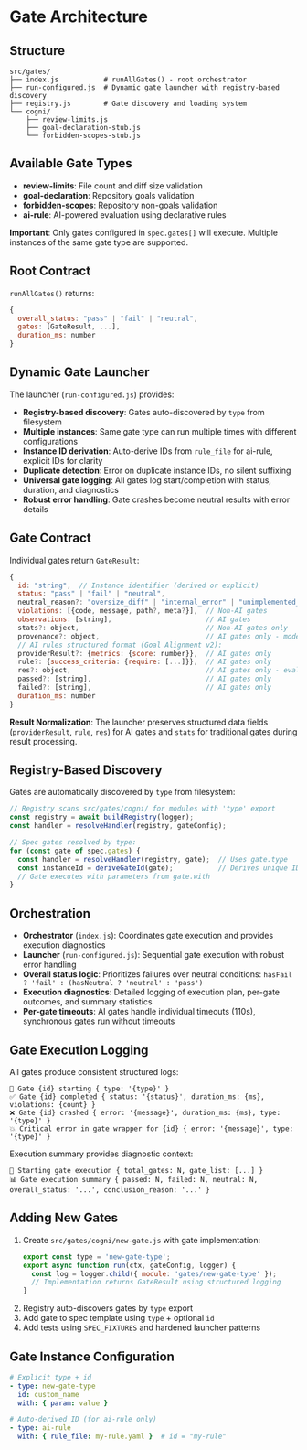 # Gate Architecture

## Structure
```
src/gates/
├── index.js           # runAllGates() - root orchestrator
├── run-configured.js  # Dynamic gate launcher with registry-based discovery
├── registry.js        # Gate discovery and loading system
└── cogni/
    ├── review-limits.js
    ├── goal-declaration-stub.js
    └── forbidden-scopes-stub.js
```

## Available Gate Types
- **review-limits**: File count and diff size validation
- **goal-declaration**: Repository goals validation  
- **forbidden-scopes**: Repository non-goals validation
- **ai-rule**: AI-powered evaluation using declarative rules

**Important**: Only gates configured in `spec.gates[]` will execute. Multiple instances of the same gate type are supported.

## Root Contract
`runAllGates()` returns:
```javascript
{
  overall_status: "pass" | "fail" | "neutral",
  gates: [GateResult, ...],
  duration_ms: number
}
```

## Dynamic Gate Launcher
The launcher (`run-configured.js`) provides:
- **Registry-based discovery**: Gates auto-discovered by `type` from filesystem
- **Multiple instances**: Same gate type can run multiple times with different configurations
- **Instance ID derivation**: Auto-derive IDs from `rule_file` for ai-rule, explicit IDs for clarity
- **Duplicate detection**: Error on duplicate instance IDs, no silent suffixing
- **Universal gate logging**: All gates log start/completion with status, duration, and diagnostics
- **Robust error handling**: Gate crashes become neutral results with error details

## Gate Contract
Individual gates return `GateResult`:
```javascript
{
  id: "string",  // Instance identifier (derived or explicit)
  status: "pass" | "fail" | "neutral",
  neutral_reason?: "oversize_diff" | "internal_error" | "unimplemented_gate" | "wrapper_error" | ...,
  violations: [{code, message, path?, meta?}],  // Non-AI gates
  observations: [string],                       // AI gates
  stats?: object,                               // Non-AI gates only
  provenance?: object,                          // AI gates only - model config + audit info
  // AI rules structured format (Goal Alignment v2):
  providerResult?: {metrics: {score: number}},  // AI gates only
  rule?: {success_criteria: {require: [...]}},  // AI gates only
  res?: object,                                 // AI gates only - evaluation result
  passed?: [string],                            // AI gates only
  failed?: [string],                            // AI gates only
  duration_ms: number
}
```

**Result Normalization**: The launcher preserves structured data fields (`providerResult`, `rule`, `res`) for AI gates and `stats` for traditional gates during result processing.

## Registry-Based Discovery
Gates are automatically discovered by `type` from filesystem:
```javascript
// Registry scans src/gates/cogni/ for modules with 'type' export
const registry = await buildRegistry(logger);
const handler = resolveHandler(registry, gateConfig);

// Spec gates resolved by type:
for (const gate of spec.gates) {
  const handler = resolveHandler(registry, gate);  // Uses gate.type
  const instanceId = deriveGateId(gate);           // Derives unique ID
  // Gate executes with parameters from gate.with
}
```

## Orchestration
- **Orchestrator** (`index.js`): Coordinates gate execution and provides execution diagnostics
- **Launcher** (`run-configured.js`): Sequential gate execution with robust error handling
- **Overall status logic**: Prioritizes failures over neutral conditions: `hasFail ? 'fail' : (hasNeutral ? 'neutral' : 'pass')`
- **Execution diagnostics**: Detailed logging of execution plan, per-gate outcomes, and summary statistics
- **Per-gate timeouts**: AI gates handle individual timeouts (110s), synchronous gates run without timeouts

## Gate Execution Logging
All gates produce consistent structured logs:
```
🚀 Gate {id} starting { type: '{type}' }
✅ Gate {id} completed { status: '{status}', duration_ms: {ms}, violations: {count} }
❌ Gate {id} crashed { error: '{message}', duration_ms: {ms}, type: '{type}' }
💥 Critical error in gate wrapper for {id} { error: '{message}', type: '{type}' }
```

Execution summary provides diagnostic context:
```
🎯 Starting gate execution { total_gates: N, gate_list: [...] }
📊 Gate execution summary { passed: N, failed: N, neutral: N, overall_status: '...', conclusion_reason: '...' }
```

## Adding New Gates
1. Create `src/gates/cogni/new-gate.js` with gate implementation:
   ```javascript
   export const type = 'new-gate-type';
   export async function run(ctx, gateConfig, logger) {
     const log = logger.child({ module: 'gates/new-gate-type' });
     // Implementation returns GateResult using structured logging
   }
   ```
2. Registry auto-discovers gates by `type` export
3. Add gate to spec template using `type` + optional `id`
4. Add tests using `SPEC_FIXTURES` and hardened launcher patterns

## Gate Instance Configuration
```yaml
# Explicit type + id
- type: new-gate-type
  id: custom_name
  with: { param: value }

# Auto-derived ID (for ai-rule only)  
- type: ai-rule
  with: { rule_file: my-rule.yaml }  # id = "my-rule"
```